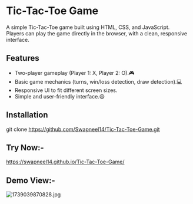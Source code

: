 # Tic-Tac-Toe Game

A simple Tic-Tac-Toe game built using HTML, CSS, and JavaScript.  
Players can play the game directly in the browser, with a clean, responsive interface.

## Features

- Two-player gameplay (Player 1: X, Player 2: O).🎮
- Basic game mechanics (turns, win/loss detection, draw detection).💻
- Responsive UI to fit different screen sizes.
- Simple and user-friendly interface.😃
## Installation
 git clone https://github.com/Swapneel14/Tic-Tac-Toe-Game.git
## Try Now:-

https://swapneel14.github.io/Tic-Tac-Toe-Game/
## Demo View:-

![1739039870828.jpg](https://github.com/user-attachments/assets/a8691fcd-5cc5-41b3-81f6-1906152e9130)
